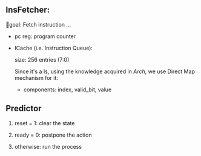 ## InsFetcher: 

:dart:goal: Fetch instruction ... 

- pc reg: program counter

- ICache (i.e. Instruction Queue):

  size: 256 entries (7:0) 

  Since it's a I`$`, using the knowledge acquired in *Arch*, we use Direct Map mechanism for it:

  - components: index, valid_bit, value



## Predictor



1. reset = 1: clear the state

2. ready = 0: postpone the action

3. otherwise: run the process

   ​